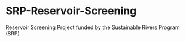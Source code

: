 # SRP-Reservoir-Screening
Reservoir Screening Project funded by the Sustainable Rivers Program (SRP)
